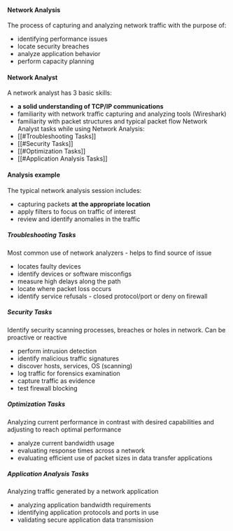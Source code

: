 #### Network Analysis
The process of capturing and analyzing network traffic with the purpose of:
- identifying performance issues
- locate security breaches
- analyze application behavior
- perform capacity planning

#### Network Analyst
A network analyst has 3 basic skills:
- **a solid understanding of TCP/IP communications**
- familiarity with network traffic capturing and analyzing tools (Wireshark)
- familiarity with packet structures and typical packet flow
Network Analyst tasks while using Network Analysis:
- [[#Troubleshooting Tasks]]
- [[#Security Tasks]]
- [[#Optimization Tasks]]
- [[#Application Analysis Tasks]]
#### Analysis example
The typical network analysis session includes:
- capturing packets **at the appropriate location**
- apply filters to focus on traffic of interest
- review and identify anomalies in the traffic
##### Troubleshooting Tasks
Most common use of network analyzers - helps to find source of issue
- locates faulty devices
- identify devices or software misconfigs
- measure high delays along the path
- locate where packet loss occurs
- identify service refusals - closed protocol/port or deny on firewall
##### Security Tasks
Identify security scanning processes, breaches or holes in network. Can be proactive or reactive
- perform intrusion detection
- identify malicious traffic signatures
- discover hosts, services, OS (scanning)
- log traffic for forensics examination
- capture traffic as evidence
- test firewall blocking
##### Optimization Tasks
Analyzing current performance in contrast with desired capabilities and adjusting to reach optimal performance
- analyze current bandwidth usage
- evaluating response times across a network
- evaluating efficient use of packet sizes in data transfer applications
##### Application Analysis Tasks
Analyzing traffic generated by a network application
- analyzing application bandwidth requirements
- identifying application protocols and ports in use
- validating secure application data transmission

